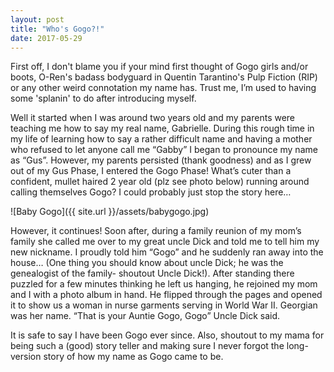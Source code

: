 ```yaml
---
layout: post
title: "Who's Gogo?!"
date: 2017-05-29
---
```


First off, I don't blame you if your mind first thought of Gogo girls and/or boots, O-Ren's badass bodyguard in Quentin Tarantino's Pulp Fiction (RIP) or any other weird connotation my name has. Trust me, I’m used to having some 'splanin' to do after introducing myself.

Well it started when I was around two years old and my parents were teaching me how to say my real name, Gabrielle. During this rough time in my life of learning how to say a rather difficult name and having a mother who refused to let anyone call me “Gabby” I began to pronounce my name as “Gus”. However, my parents persisted (thank goodness) and as I grew out of my Gus Phase, I entered the Gogo Phase! What’s cuter than a confident, mullet haired 2 year old (plz see photo below) running around calling themselves Gogo? I could probably just stop the story here…

![Baby Gogo]({{ site.url }}/assets/babygogo.jpg)

However, it continues! Soon after, during a family reunion of my mom’s family she called me over to my great uncle Dick and told me to tell him my new nickname. I proudly told him “Gogo” and he suddenly ran away into the house… (One thing you should know about uncle Dick; he was the genealogist of the family- shoutout Uncle Dick!). After standing there puzzled for a few minutes thinking he left us hanging, he rejoined my mom and I with a photo album in hand. He flipped through the pages and opened it to show us a woman in nurse garments serving in World War II. Georgian was her name. “That is your Auntie Gogo, Gogo” Uncle Dick said.

It is safe to say I have been Gogo ever since. Also, shoutout to my mama for being such a (good) story teller and making sure I never forgot the long-version story of how my name as Gogo came to be.



